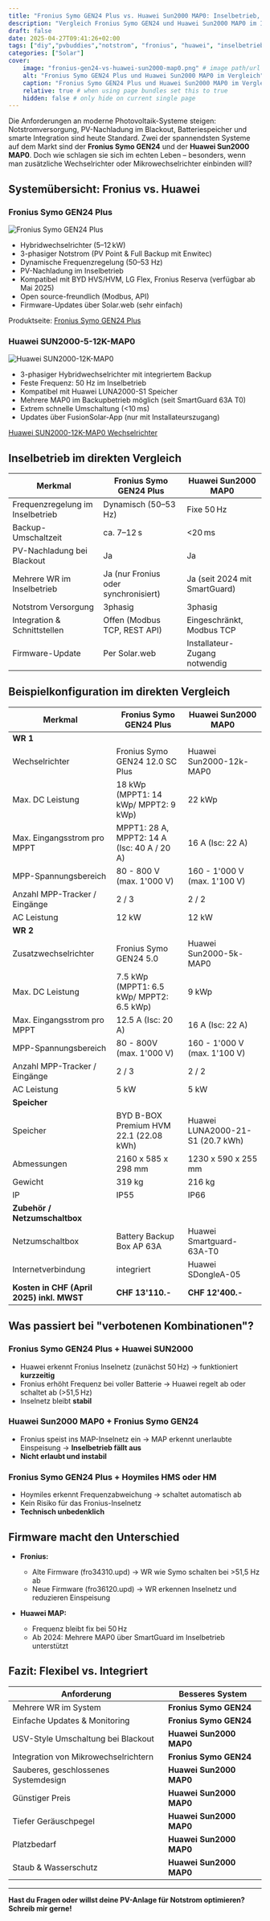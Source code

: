 ```yaml
---
title: "Fronius Symo GEN24 Plus vs. Huawei Sun2000 MAP0: Inselbetrieb, Notstrom & Kompatibilität im Realitätscheck"
description: "Vergleich Fronius Symo GEN24 und Huawei Sun2000 MAP0 im Inselbetrieb: Notstrom, Backup-Verhalten, Kompatibilität mehrerer Wechselrichter, aktuelle Firmware-Updates und praktische Erfahrungen."
draft: false
date: 2025-04-27T09:41:26+02:00
tags: ["diy","pvbuddies","notstrom", "fronius", "huawei", "inselbetrieb"]
categories: ["Solar"]
cover:
    image: "fronius-gen24-vs-huawei-sun2000-map0.png" # image path/url
    alt: "Fronius Symo GEN24 Plus und Huawei Sun2000 MAP0 im Vergleich" # alt text
    caption: "Fronius Symo GEN24 Plus und Huawei Sun2000 MAP0 im Vergleich" # display caption under cover
    relative: true # when using page bundles set this to true
    hidden: false # only hide on current single page
---
```


Die Anforderungen an moderne Photovoltaik-Systeme steigen: Notstromversorgung, PV-Nachladung im Blackout, Batteriespeicher und smarte Integration sind heute Standard. Zwei der spannendsten Systeme auf dem Markt sind der **Fronius Symo GEN24** und der **Huawei Sun2000 MAP0**. Doch wie schlagen sie sich im echten Leben – besonders, wenn man zusätzliche Wechselrichter oder Mikrowechselrichter einbinden will?

## Systemübersicht: Fronius vs. Huawei

### Fronius Symo GEN24 Plus

![Fronius Symo GEN24 Plus](fronius-symo-gen24.png)

- Hybridwechselrichter (5–12 kW)
- 3-phasiger Notstrom (PV Point & Full Backup mit Enwitec)
- Dynamische Frequenzregelung (50–53 Hz)
- PV-Nachladung im Inselbetrieb
- Kompatibel mit BYD HVS/HVM, LG Flex, Fronius Reserva (verfügbar ab Mai 2025)
- Open source-freundlich (Modbus, API)
- Firmware-Updates über Solar.web (sehr einfach)

Produktseite: [Fronius Symo GEN24 Plus](https://www.fronius.com/de-ch/switzerland/solarenergie/installateure-partner/technische-daten/alle-produkte/wechselrichter/fronius-symo-gen24-plus/fronius-symo-gen24-12-0-plus-sc)

### Huawei SUN2000-5-12K-MAP0

![Huawei SUN2000-12K-MAP0](huawei-sun2000-map0.png)

- 3-phasiger Hybridwechselrichter mit integriertem Backup
- Feste Frequenz: 50 Hz im Inselbetrieb
- Kompatibel mit Huawei LUNA2000-S1 Speicher
- Mehrere MAP0 im Backupbetrieb möglich (seit SmartGuard 63A T0)
- Extrem schnelle Umschaltung (<10 ms)
- Updates über FusionSolar-App (nur mit Installateurszugang)

[Huawei SUN2000-12K-MAP0 Wechselrichter](https://solar.huawei.com/ch/professionals/all-products/SUN2000-5-12K-MAP0/specs)

## Inselbetrieb im direkten Vergleich

| Merkmal                          | **Fronius Symo GEN24 Plus**          | **Huawei Sun2000 MAP0**       |
| -------------------------------- | ------------------------------------ | ----------------------------- |
| Frequenzregelung im Inselbetrieb | Dynamisch (50–53 Hz)                 | Fixe 50 Hz                    |
| Backup-Umschaltzeit              | ca. 7–12 s                           | <20 ms                        |
| PV-Nachladung bei Blackout       | Ja                                   | Ja                            |
| Mehrere WR im Inselbetrieb       | Ja (nur Fronius oder synchronisiert) | Ja (seit 2024 mit SmartGuard) |
| Notstrom Versorgung              | 3phasig                              | 3phasig                       |
| Integration & Schnittstellen     | Offen (Modbus TCP, REST API)         | Eingeschränkt, Modbus TCP     |
| Firmware-Update                  | Per Solar.web                        | Installateur-Zugang notwendig |

## Beispielkonfiguration im direkten Vergleich

| Merkmal                                   | **Fronius Symo GEN24 Plus**                 | **Huawei Sun2000 MAP0**          |
|-------------------------------------------|---------------------------------------------|----------------------------------|
| **WR 1**                                  |                                             |                                  |
| Wechselrichter                            | Fronius Symo GEN24 12.0 SC Plus             | Huawei Sun2000-12k-MAP0          |
| Max. DC Leistung                          | 18 kWp (MPPT1: 14 kWp/ MPPT2: 9 kWp)        | 22 kWp                           |
| Max. Eingangsstrom pro MPPT               | MPPT1: 28 A, MPPT2: 14 A (Isc: 40 A / 20 A) | 16 A (Isc: 22 A)                 |
| MPP-Spannungsbereich                      | 80 - 800 V (max. 1'000 V)                   | 160 - 1'000 V (max. 1'100 V)     |
| Anzahl MPP-Tracker / Eingänge             | 2 / 3                                       | 2 / 2                            |
| AC Leistung                               | 12 kW                                       | 12 kW                            |
| **WR 2**                                  |                                             |                                  |
| Zusatzwechselrichter                      | Fronius Symo GEN24 5.0                      | Huawei Sun2000-5k-MAP0           |
| Max. DC Leistung                          | 7.5 kWp (MPPT1: 6.5 kWp/ MPPT2: 6.5 kWp)    | 9 kWp                            |
| Max. Eingangsstrom pro MPPT               | 12.5 A  (Isc: 20 A)                         | 16 A  (Isc: 22 A)                |
| MPP-Spannungsbereich                      | 80 - 800V (max. 1'000 V)                    | 160 - 1'000 V (max. 1'100 V)     |
| Anzahl MPP-Tracker / Eingänge             | 2 / 3                                       | 2 / 2                            |
| AC Leistung                               | 5 kW                                        | 5 kW                             |
| **Speicher**                              |                                             |                                  |
| Speicher                                  | BYD B-BOX Premium HVM 22.1 (22.08 kWh)      | Huawei LUNA2000-21-S1 (20.7 kWh) |
| Abmessungen                               | 2160 x 585 x 298 mm                         | 1230 x 590 x 255 mm              |
| Gewicht                                   | 319 kg                                      | 216 kg                           |
| IP                                        | IP55                                        | IP66                             |
| **Zubehör / Netzumschaltbox**             |                                             |                                  |
| Netzumschaltbox                           | Battery Backup Box AP 63A                   | Huawei Smartguard-63A-T0         |
| Internetverbindung                        | integriert                                  | Huawei SDongleA-05               |
| **Kosten in CHF (April 2025) inkl. MWST** | **CHF 13'110.-**                            | **CHF 12'400.-**                 |



## Was passiert bei "verbotenen Kombinationen"?

### Fronius Symo GEN24 Plus + Huawei SUN2000

- Huawei erkennt Fronius Inselnetz (zunächst 50 Hz) → funktioniert **kurzzeitig**
- Fronius erhöht Frequenz bei voller Batterie → Huawei regelt ab oder schaltet ab (>51,5 Hz)
- Inselnetz bleibt **stabil**

### Huawei Sun2000 MAP0 + Fronius Symo GEN24

- Fronius speist ins MAP-Inselnetz ein → MAP erkennt unerlaubte Einspeisung → **Inselbetrieb fällt aus**
- **Nicht erlaubt und instabil**

### Fronius Symo GEN24 Plus + Hoymiles HMS oder HM

- Hoymiles erkennt Frequenzabweichung → schaltet automatisch ab
- Kein Risiko für das Fronius-Inselnetz
- **Technisch unbedenklich**

## Firmware macht den Unterschied

- **Fronius:**
  - Alte Firmware (fro34310.upd) → WR wie Symo schalten bei >51,5 Hz ab
  - Neue Firmware (fro36120.upd) → WR erkennen Inselnetz und reduzieren Einspeisung

- **Huawei MAP:**
  - Frequenz bleibt fix bei 50 Hz
  - Ab 2024: Mehrere MAP0 über SmartGuard im Inselbetrieb unterstützt

## Fazit: Flexibel vs. Integriert

| Anforderung                          | Besseres System         |
|--------------------------------------|-------------------------|
| Mehrere WR im System                 | **Fronius Symo GEN24**  |
| Einfache Updates & Monitoring        | **Fronius Symo GEN24**  |
| USV-Style Umschaltung bei Blackout   | **Huawei Sun2000 MAP0** |
| Integration von Mikrowechselrichtern | **Fronius Symo GEN24**  |
| Sauberes, geschlossenes Systemdesign | **Huawei Sun2000 MAP0** |
| Günstiger Preis                      | **Huawei Sun2000 MAP0** |
| Tiefer Geräuschpegel                 | **Huawei Sun2000 MAP0** |
| Platzbedarf                          | **Huawei Sun2000 MAP0** |
| Staub & Wasserschutz                 | **Huawei Sun2000 MAP0** |

---

**Hast du Fragen oder willst deine PV-Anlage für Notstrom optimieren? Schreib mir gerne!**

